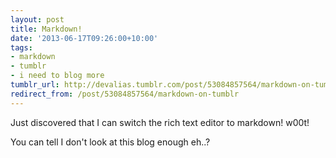 ```yaml
---
layout: post
title: Markdown!
date: '2013-06-17T09:26:00+10:00'
tags:
- markdown
- tumblr
- i need to blog more
tumblr_url: http://devalias.tumblr.com/post/53084857564/markdown-on-tumblr
redirect_from: /post/53084857564/markdown-on-tumblr
---
```

Just discovered that I can switch the rich text editor to markdown! w00t!

You can tell I don't look at this blog enough eh..?
